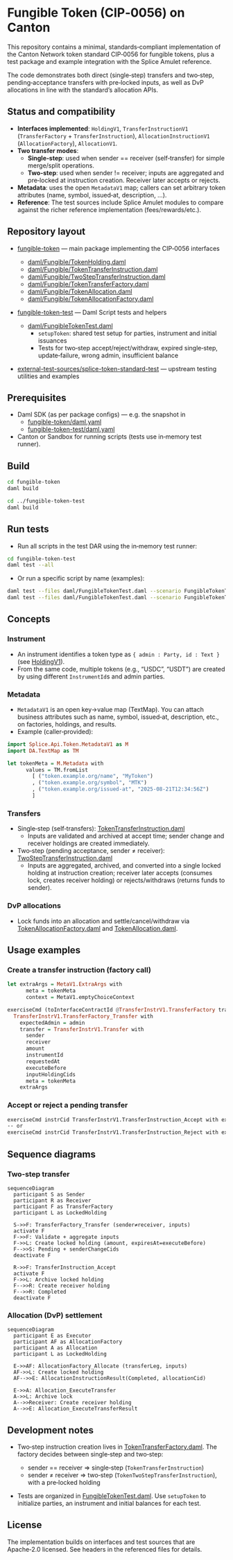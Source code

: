 # Fungible Token (CIP‑0056) on Canton

This repository contains a minimal, standards‑compliant implementation of the Canton Network token standard CIP‑0056 for fungible tokens, plus a test package and example integration with the Splice Amulet reference.

The code demonstrates both direct (single‑step) transfers and two‑step, pending‑acceptance transfers with pre‑locked inputs, as well as DvP allocations in line with the standard’s allocation APIs.

## Status and compatibility

- **Interfaces implemented**: `HoldingV1`, `TransferInstructionV1` (`TransferFactory` + `TransferInstruction`), `AllocationInstructionV1` (`AllocationFactory`), `AllocationV1`.
- **Two transfer modes**:
  - **Single‑step**: used when sender == receiver (self‑transfer) for simple merge/split operations.
  - **Two‑step**: used when sender != receiver; inputs are aggregated and pre‑locked at instruction creation. Receiver later accepts or rejects.
- **Metadata**: uses the open `MetadataV1` map; callers can set arbitrary token attributes (name, symbol, issued‑at, description, …).
- **Reference**: The test sources include Splice Amulet modules to compare against the richer reference implementation (fees/rewards/etc.).

## Repository layout

- [fungible-token](mdc:fungible-token) — main package implementing the CIP‑0056 interfaces
  - [daml/Fungible/TokenHolding.daml](mdc:fungible-token/daml/Fungible/TokenHolding.daml)
  - [daml/Fungible/TokenTransferInstruction.daml](mdc:fungible-token/daml/Fungible/TokenTransferInstruction.daml)
  - [daml/Fungible/TwoStepTransferInstruction.daml](mdc:fungible-token/daml/Fungible/TwoStepTransferInstruction.daml)
  - [daml/Fungible/TokenTransferFactory.daml](mdc:fungible-token/daml/Fungible/TokenTransferFactory.daml)
  - [daml/Fungible/TokenAllocation.daml](mdc:fungible-token/daml/Fungible/TokenAllocation.daml)
  - [daml/Fungible/TokenAllocationFactory.daml](mdc:fungible-token/daml/Fungible/TokenAllocationFactory.daml)

- [fungible-token-test](mdc:fungible-token-test) — Daml Script tests and helpers
  - [daml/FungibleTokenTest.daml](mdc:fungible-token-test/daml/FungibleTokenTest.daml)
    - `setupToken`: shared test setup for parties, instrument and initial issuances
    - Tests for two‑step accept/reject/withdraw, expired single‑step, update‑failure, wrong admin, insufficient balance

- [external-test-sources/splice-token-standard-test](mdc:external-test-sources/splice-token-standard-test) — upstream testing utilities and examples

## Prerequisites

- Daml SDK (as per package configs) — e.g. the snapshot in
  - [fungible-token/daml.yaml](mdc:fungible-token/daml.yaml)
  - [fungible-token-test/daml.yaml](mdc:fungible-token-test/daml.yaml)
- Canton or Sandbox for running scripts (tests use in‑memory test runner).

## Build

```bash
cd fungible-token
daml build

cd ../fungible-token-test
daml build
```

## Run tests

- Run all scripts in the test DAR using the in‑memory test runner:

```bash
cd fungible-token-test
daml test --all
```

- Or run a specific script by name (examples):

```bash
daml test --files daml/FungibleTokenTest.daml --scenario FungibleTokenTest:testFungibleIssuanceAndTransfer
daml test --files daml/FungibleTokenTest.daml --scenario FungibleTokenTest:testTwoStepReject
```

## Concepts

### Instrument

- An instrument identifies a token type as `{ admin : Party, id : Text }` (see [HoldingV1](mdc:.daml/unpacked-dars/splice-api-token-holding-v1-1.0.0/daml/Splice/Api/Token/HoldingV1.daml)).
- From the same code, multiple tokens (e.g., “USDC”, “USDT”) are created by using different `InstrumentId`s and admin parties.

### Metadata

- `MetadataV1` is an open key→value map (TextMap). You can attach business attributes such as name, symbol, issued‑at, description, etc., on factories, holdings, and results.
- Example (caller‑provided):

```haskell
import Splice.Api.Token.MetadataV1 as M
import DA.TextMap as TM

let tokenMeta = M.Metadata with
      values = TM.fromList
        [ ("token.example.org/name", "MyToken")
        , ("token.example.org/symbol", "MTK")
        , ("token.example.org/issued-at", "2025-08-21T12:34:56Z")
        ]
```

### Transfers

- Single‑step (self‑transfers): [TokenTransferInstruction.daml](mdc:fungible-token/daml/Fungible/TokenTransferInstruction.daml)
  - Inputs are validated and archived at accept time; sender change and receiver holdings are created immediately.
- Two‑step (pending acceptance, sender ≠ receiver): [TwoStepTransferInstruction.daml](mdc:fungible-token/daml/Fungible/TwoStepTransferInstruction.daml)
  - Inputs are aggregated, archived, and converted into a single locked holding at instruction creation; receiver later accepts (consumes lock, creates receiver holding) or rejects/withdraws (returns funds to sender).

### DvP allocations

- Lock funds into an allocation and settle/cancel/withdraw via [TokenAllocationFactory.daml](mdc:fungible-token/daml/Fungible/TokenAllocationFactory.daml) and [TokenAllocation.daml](mdc:fungible-token/daml/Fungible/TokenAllocation.daml).

## Usage examples

### Create a transfer instruction (factory call)

```haskell
let extraArgs = MetaV1.ExtraArgs with
      meta = tokenMeta
      context = MetaV1.emptyChoiceContext

exerciseCmd (toInterfaceContractId @TransferInstrV1.TransferFactory transferFactoryCid)
  TransferInstrV1.TransferFactory_Transfer with
    expectedAdmin = admin
    transfer = TransferInstrV1.Transfer with
      sender
      receiver
      amount
      instrumentId
      requestedAt
      executeBefore
      inputHoldingCids
      meta = tokenMeta
    extraArgs
```

### Accept or reject a pending transfer

```daml
exerciseCmd instrCid TransferInstrV1.TransferInstruction_Accept with extraArgs
-- or
exerciseCmd instrCid TransferInstrV1.TransferInstruction_Reject with extraArgs
```

## Sequence diagrams

### Two‑step transfer

```mermaid
sequenceDiagram
  participant S as Sender
  participant R as Receiver
  participant F as TransferFactory
  participant L as LockedHolding

  S->>F: TransferFactory_Transfer (sender≠receiver, inputs)
  activate F
  F->>F: Validate + aggregate inputs
  F->>L: Create locked holding (amount, expiresAt=executeBefore)
  F-->>S: Pending + senderChangeCids
  deactivate F

  R->>F: TransferInstruction_Accept
  activate F
  F->>L: Archive locked holding
  F-->>R: Create receiver holding
  F-->>R: Completed
  deactivate F
```

### Allocation (DvP) settlement

```mermaid
sequenceDiagram
  participant E as Executor
  participant AF as AllocationFactory
  participant A as Allocation
  participant L as LockedHolding

  E->>AF: AllocationFactory_Allocate (transferLeg, inputs)
  AF->>L: Create locked holding
  AF-->>E: AllocationInstructionResult(Completed, allocationCid)

  E->>A: Allocation_ExecuteTransfer
  A->>L: Archive lock
  A-->>Receiver: Create receiver holding
  A-->>E: Allocation_ExecuteTransferResult
```

## Development notes

- Two‑step instruction creation lives in [TokenTransferFactory.daml](mdc:fungible-token/daml/Fungible/TokenTransferFactory.daml). The factory decides between single‑step and two‑step:
  - sender == receiver ⇒ single‑step (`TokenTransferInstruction`)
  - sender ≠ receiver ⇒ two‑step (`TokenTwoStepTransferInstruction`), with a pre‑locked holding

- Tests are organized in [FungibleTokenTest.daml](mdc:fungible-token-test/daml/FungibleTokenTest.daml). Use `setupToken` to initialize parties, an instrument and initial balances for each test.

## License

The implementation builds on interfaces and test sources that are Apache‑2.0 licensed. See headers in the referenced files for details.
